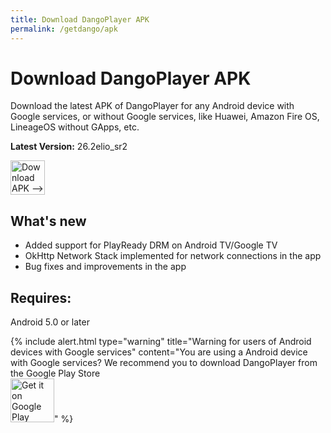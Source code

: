 ```yaml
---
title: Download DangoPlayer APK
permalink: /getdango/apk
---
```

# Download DangoPlayer APK
Download the latest APK of DangoPlayer for any Android device with Google services, or without Google services, like Huawei, Amazon Fire OS, LineageOS without GApps, etc.
 
**Latest Version:** 26.2elio_sr2

<a href="https://github.com/brunochanrio/DangoPlayer/releases/download/26.2elio_sr2/DangoPlayer_26.2elio_sr2.apk"><img alt="Download APK -->" height="55" src="https://brunochanrio.github.io/DangoPlayer/assets/DownloadAPK.png"/></a>
 
## What's new
- Added support for PlayReady DRM on Android TV/Google TV
- OkHttp Network Stack implemented for network connections in the app
- Bug fixes and improvements in the app

## Requires:
Android 5.0 or later
 
{% include alert.html type="warning" title="Warning for users of Android devices with Google services" content="You are using a Android device with Google services? We recommend you to download DangoPlayer from the Google Play Store  <br> <a href='https://play.google.com/store/apps/details?id=com.brunochanrio.dangoplayeruni&pcampaignid=pcampaignidMKT-Other-global-all-co-prtnr-py-PartBadge-Mar2515-1'><img alt='Get it on Google Play' height='70' src='https://play.google.com/intl/en_us/badges/static/images/badges/en_badge_web_generic.png'/></a>" %}
